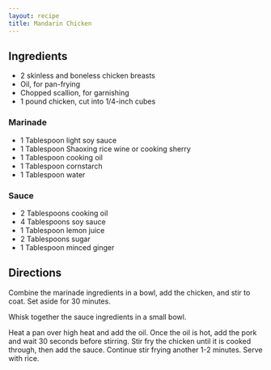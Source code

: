 ```yaml
---
layout: recipe
title: Mandarin Chicken
---
```


## Ingredients

* 2 skinless and boneless chicken breasts
* Oil, for pan-frying
* Chopped scallion, for garnishing
* 1 pound chicken, cut into 1/4-inch cubes

### Marinade

* 1 Tablespoon light soy sauce
* 1 Tablespoon Shaoxing rice wine or cooking sherry
* 1 Tablespoon cooking oil
* 1 Tablespoon cornstarch
* 1 Tablespoon water

### Sauce

* 2 Tablespoons cooking oil
* 4 Tablespoons soy sauce
* 1 Tablespoon lemon juice
* 2 Tablespoons sugar
* 1 Tablespoon minced ginger

## Directions

Combine the marinade ingredients in a bowl, add the chicken, and stir to
coat. Set aside for 30 minutes.

Whisk together the sauce ingredients in a small bowl.

Heat a pan over high heat and add the oil. Once the oil is hot, add the
pork and wait 30 seconds before stirring. Stir fry the chicken until it
is cooked through, then add the sauce. Continue stir frying another 1-2
minutes. Serve with rice.
